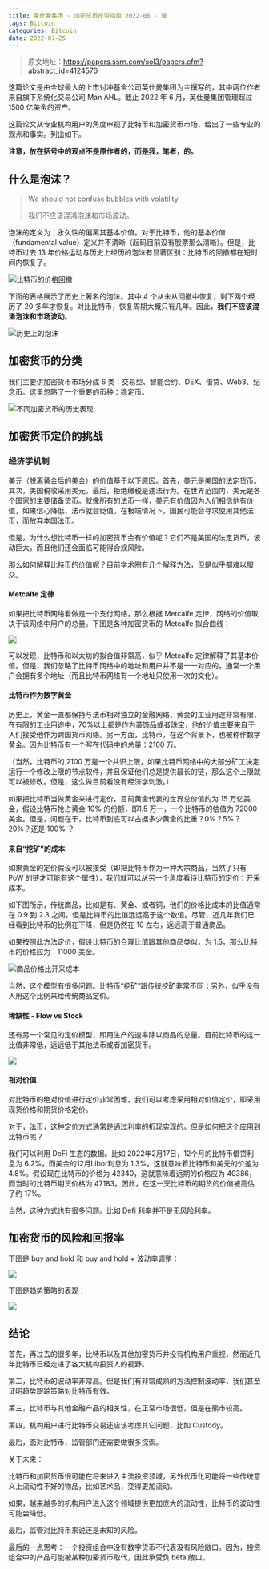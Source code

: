 ```yaml
---
title: 英仕曼集团 - 加密货币投资指南 2022-06 - 译
tags: Bitcoin
categories: Bitcoin
date: 2022-07-25
---
```


> 原文地址：https://papers.ssrn.com/sol3/papers.cfm?abstract_id=4124576

这篇论文是由全球最大的上市对冲基金公司英仕曼集团为主撰写的，其中两位作者来自旗下系统化交易公司 Man AHL。截止 2022 年 6 月，英仕曼集团管理超过 1500 亿美金的资产。

这篇论文从专业机构用户的角度审视了比特币和加密货币市场，给出了一些专业的观点和事实。列出如下。

**注意，放在括号中的观点不是原作者的，而是我，笔者，的。**

## 什么是泡沫？

> We should not confuse bubbles with volatility
> 
> 我们不应该混淆泡沫和市场波动。

泡沫的定义为：永久性的偏离其基本价值。对于比特币，他的基本价值（fundamental value）定义并不清晰（起码目前没有股票那么清晰）。但是，比特币过去 13 年价格运动与历史上经历的泡沫有显著区别：比特币的回撤都在短时间内恢复了。

![比特币的价格回撤](https://i.imgur.com/eZVA3sj.png)

下面的表格展示了历史上著名的泡沫。其中 4 个从未从回撤中恢复，剩下两个经历了 20 多年才恢复。对比比特币，恢复周期大概只有几年。因此，**我们不应该混淆泡沫和市场波动**。

![历史上的泡沫](https://i.imgur.com/ailUMuF.png)

## 加密货币的分类

我们主要讲加密货币市场分成 6 类：交易型、智能合约、DEX、借贷、Web3、纪念币。这里忽略了一个重要的币种：稳定币。

![不同加密货币的历史表现](https://i.imgur.com/v1E9VL7.png)

## 加密货币定价的挑战

### 经济学机制

美元（脱离黄金后的美金）的价值基于以下原因。首先，美元是美国的法定货币。其次，美国税收采用美元。最后，拒绝缴税是违法行为。在世界范围内，美元是各个国家的主要储备货币。就像所有的法币一样，美元有价值因为人们相信他有价值，如果信心降低，法币就会贬值。在极端情况下，国民可能会寻求使用其他法币，而放弃本国法币。

但是，为什么想比特币一样的加密货币会有价值呢？它们不是美国的法定货币，波动巨大，而且他们还会面临可能得合规风险。

那么如何解释比特币的价值呢？目前学术圈有几个解释方法，但是似乎都难以服众。

#### Metcalfe 定律

如果把比特币网络看做是一个支付网络，那么根据 Metcalfe 定律，网络的价值取决于该网络中用户的总量。下图是各种加密货币的 Metcalfe 拟合曲线：

![](https://i.imgur.com/pEF9T8c.png)

可以发现，比特币和以太坊的拟合值非常高，似乎 Metcalfe 定律解释了其基本价值。但是，我们忽略了比特币网络中的地址和用户并不是一一对应的，通常一个用户会拥有多个地址（而且比特币网络有一个地址只使用一次的文化）。

#### 比特币作为数字黄金

历史上，黄金一直都保持与法币相对独立的金融网络，黄金的工业用途非常有限，在有限的工业用途中，70%以上都是作为装饰品或者珠宝，他的价值主要来自于人们接受他作为跨国货币网络。另一方面，比特币，在这个背景下，也被称作数字黄金。因为比特币有一个写在代码中的总量：2100 万。

（当然，比特币的 2100 万是一个共识上限，如果比特币网络中的大部分矿工决定运行一个修改上限的节点软件，并且保证他们总是提供最长的链，那么这个上限就可以被修改。但是，这么做目前看没有经济学刺激。）

如果把比特币当做黄金来进行定价，目前黄金代表的世界总价值约为 15 万亿美金，假设比特币抢占黄金 10% 的份额，即1.5 万一，一个比特币的估值为 72000 美金。但是，问题在于，比特币到底可以占据多少黄金的比重？0%？5%？ 20%？还是 100% ？

#### 来自“挖矿”的成本

如果黄金的定价假设可以被接受（即把比特币作为一种大宗商品，当然了只有 PoW 的链才可能有这个属性），我们就可以从另一个角度看待比特币的定价：开采成本。

如下图所示，传统商品，比如是有、黄金、或者铜，他们的价格比成本的比值通常在 0.9 到 2.3 之间，但是比特币的比值远远高于这个数值。尽管，近几年我们已经看到比特币的比例在下降，但是仍然在 10 左右，远远高于普通商品。

如果按照此方法定价，假设比特币的合理比值跟其他商品类似，为 1.5，那么比特币的价格应为：11000 美金。

![商品价格比开采成本](https://i.imgur.com/sZSo2aj.png)

当然，这个模型有很多问题。比特币“挖矿”跟传统挖矿非常不同；另外，似乎没有人用这个比例来给传统商品定价。

#### 稀缺性 - Flow vs Stock

还有另一个常见的定价模型，即用生产的速率除以商品的总量。目前比特币的这一比值非常低，远远低于其他法币或者加密货币。

![](https://i.imgur.com/I7xvHR7.png)

#### 相对价值

对比特币的绝对价值进行定价非常困难，我们可以考虑采用相对价值定价，即采用现货价格和期货价格定价。

对于，法币，这种定价方式通常是通过利率的折现实现的。但是如何把这个应用到比特币呢？

我们可以利用 DeFi 生态的数据。比如 2022年2月17日，12个月的比特币借贷利息为 6.2%，而美金的12月Libor利息为 1.3%，这就意味着比特币和美元的价差为 4.8%。假设现在比特币的价格为 42340，这就意味着远期的价格应为 40386，而当时的比特币期货价格为 47183。因此，在这一天比特币的期货的价值被高估了约 17%。

当然，这种方式也有很多问题。比如 Defi 利率并不是无风险利率。

## 加密货币的风险和回报率

下图是 buy and hold 和 buy and hold + 波动率调整：

![](https://i.imgur.com/Wj17r0d.png)

下图是趋势策略的表现：

![](https://i.imgur.com/l63ZmE5.png)

## 结论

首先，再过去的很多年，比特币以及其他加密货币并没有机构用户重视，然而近几年比特币已经走进了各大机构投资人的视野。

第二，比特币的波动率非常高。但是我们有非常成熟的方法控制波动率，我们甚至证明趋势跟踪策略对比特币有效。

第三，比特币与其他金融产品的相关性，在正常市场很低，但是在熊市较高。

第四，机构用户进行比特币交易还应该考虑其它问题，比如 Custody。

最后，面对比特币，监管部门还需要做很多探索。

关于未来：

比特币和加密货币很可能在将来进入主流投资领域，另外代币化可能将一些传统意义上流动性不好的物品，比如艺术品，变得更加流动。

如果，越来越多的机构用户进入这个领域提供更加庞大的流动性，比特币的波动性可能会降低。

最后，监管对比特币来说还是未知的风险。

最后的一点思考：一个投资组合中没有数字货币不代表没有风险敞口。因为，投资组合中的产品可能被某种加密货币取代，因此承受负 beta 敞口。